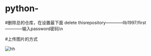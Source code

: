 # python-

#删除总的仓库，在设置最下面 delete thisrepository————llb1997/first————输入password密码\n

#上传图片的方式

![hh](https://githubfast.com/32github32/use-github/blob/main/wang.png)

